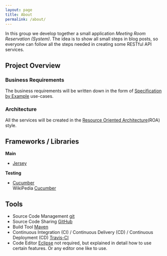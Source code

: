 ```yaml
---
layout: page
title: About
permalink: /about/
---
```


In this group we develop together a small application _Meeting Room Reservation (System)_. The idea is to show all small steps in blog posts, so everyone can follow all the steps needed in creating some RESTful API services.


## Project Overview


### Business Requirements

The business requirements will be written down in the form of [Specification by Example](https://en.wikipedia.org/wiki/Specification_by_example) use-cases.


### Architecture

All the services will be created in the [Resource Oriented Architecture](https://en.wikipedia.org/wiki/Resource-oriented_architecture)(ROA) style.


## Frameworks / Libraries

__Main__

- [Jersey](https://jersey.java.net/)

__Testing__

- [Cucumber](https://cucumber.io/)  
  WikiPedia [Cucumber](https://en.wikipedia.org/wiki/Cucumber_(software))


## Tools

- Source Code Management
  [git](https://git-scm.com/)
- Source Code Sharing
  [GitHub](https://github.com/)
- Build Tool
  [Maven](https://maven.apache.org/)
- Continuous Integration (CI) / Continuous Delivery (CD) / Continuous Deployment (CD)
  [Travis-CI](https://travis-ci.org/)
- Code Editor
  [Eclipse](http://www.eclipse.org/) not required, but explained in detail how to use certain features.
  Or any editor one like to use.
